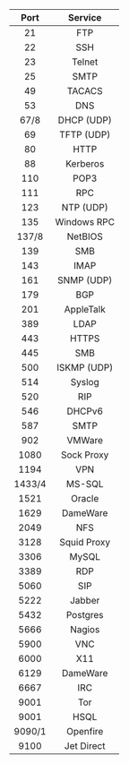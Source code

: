**Port**|**Service**
:-----:|:-----:
21|FTP
22|SSH
23|Telnet
25|SMTP
49|TACACS
53|DNS
67/8|DHCP (UDP)
69|TFTP (UDP)
80|HTTP
88|Kerberos
110|POP3
111|RPC
123|NTP (UDP)
135|Windows RPC
137/8|NetBIOS
139|SMB
143|IMAP
161|SNMP (UDP)
179|BGP
201|AppleTalk
389|LDAP
443|HTTPS
445|SMB
500|ISKMP (UDP)
514|Syslog
520|RIP
546|DHCPv6
587|SMTP
902|VMWare
1080|Sock Proxy
1194|VPN
1433/4|MS-SQL
1521|Oracle
1629|DameWare
2049|NFS
3128|Squid Proxy
3306|MySQL
3389|RDP
5060|SIP
5222|Jabber
5432|Postgres
5666|Nagios
5900|VNC
6000|X11
6129|DameWare
6667|IRC
9001|Tor
9001|HSQL
9090/1|Openfire
9100|Jet Direct